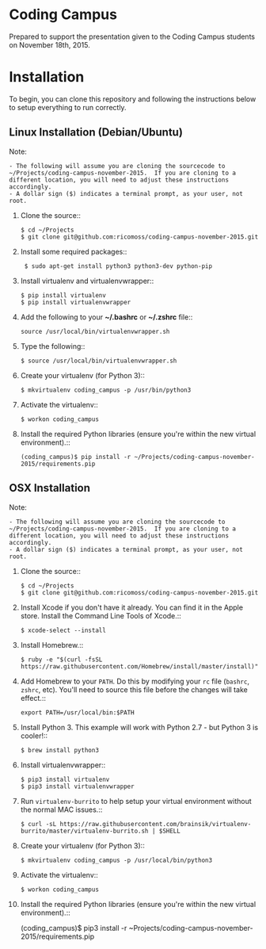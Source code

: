 # Coding Campus
Prepared to support the presentation given to the Coding Campus students on November 18th, 2015.


Installation
============

To begin, you can clone this repository and following the instructions below to setup everything to run correctly.

Linux Installation (Debian/Ubuntu)
----------------------------------

Note:

    - The following will assume you are cloning the sourcecode to ~/Projects/coding-campus-november-2015.  If you are cloning to a different location, you will need to adjust these instructions accordingly.
    - A dollar sign ($) indicates a terminal prompt, as your user, not root.

1.  Clone the source::

        $ cd ~/Projects
        $ git clone git@github.com:ricomoss/coding-campus-november-2015.git

2. Install some required packages::

        $ sudo apt-get install python3 python3-dev python-pip

3.  Install virtualenv and virtualenvwrapper::

        $ pip install virtualenv
        $ pip install virtualenvwrapper

4.  Add the following to your **~/.bashrc** or **~/.zshrc** file::

        source /usr/local/bin/virtualenvwrapper.sh

5.  Type the following::

        $ source /usr/local/bin/virtualenvwrapper.sh

6.  Create your virtualenv (for Python 3)::

        $ mkvirtualenv coding_campus -p /usr/bin/python3


7.  Activate the virtualenv::

        $ workon coding_campus

8.  Install the required Python libraries (ensure you're within the new virtual environment).::

        (coding_campus)$ pip install -r ~/Projects/coding-campus-november-2015/requirements.pip


OSX Installation
----------------

Note:

    - The following will assume you are cloning the sourcecode to ~/Projects/coding-campus-november-2015.  If you are cloning to a different location, you will need to adjust these instructions accordingly.
    - A dollar sign ($) indicates a terminal prompt, as your user, not root.

1.  Clone the source::

        $ cd ~/Projects
        $ git clone git@github.com:ricomoss/coding-campus-november-2015.git

2.  Install Xcode if you don't have it already.  You can find it in the Apple store.  Install the Command Line Tools of Xcode.::

        $ xcode-select --install

3.  Install Homebrew.::

        $ ruby -e "$(curl -fsSL https://raw.githubusercontent.com/Homebrew/install/master/install)"

4.  Add Homebrew to your `PATH`.  Do this by modifying your `rc` file (`bashrc`, `zshrc`, etc).  You'll need to source this file before the changes will take effect.::

        export PATH=/usr/local/bin:$PATH

5.  Install Python 3.  This example will work with Python 2.7 - but Python 3 is cooler!::

        $ brew install python3

6.  Install virtualenvwrapper::

        $ pip3 install virtualenv
        $ pip3 install virtualenvwrapper

7.  Run `virtualenv-burrito` to help setup your virtual environment without the normal MAC issues.::

        $ curl -sL https://raw.githubusercontent.com/brainsik/virtualenv-burrito/master/virtualenv-burrito.sh | $SHELL

8.  Create your virtualenv (for Python 3)::

        $ mkvirtualenv coding_campus -p /usr/local/bin/python3

9.  Activate the virtualenv::

        $ workon coding_campus

10.  Install the required Python libraries (ensure you're within the new virtual environment).::

        (coding_campus)$ pip3 install -r ~Projects/coding-campus-november-2015/requirements.pip
